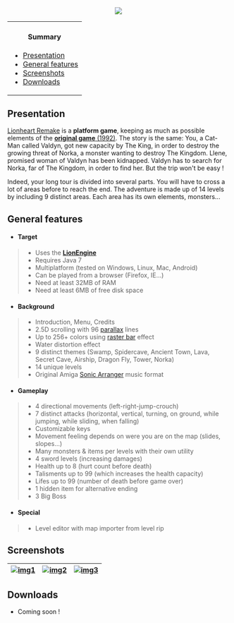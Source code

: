 <div align="center">
	<a href="http://www.b3dgs.com/v6/page.php?lang=en&section=lionheart_remake" border="1">
		<img align="center" src="http://www.b3dgs.com/v6/projects/lionheart_remake/lionheart_remake.jpg"/>
	</a>
</div>

<div align="right">
 <table><tr><td>
  <h4 align="center">Summary</h4>
  <div align="left">
   <ul>
    <li><a href="#presentation">Presentation</a></li>
    <li><a href="#general-features">General features</a></li>
	<li><a href="#screenshots">Screenshots</a></li>
    <li><a href="#downloads">Downloads</a></li>
   </ul>
  </div>
 </td></tr></table>
</div>

## Presentation

[Lionheart Remake](http://www.b3dgs.com/v6/page.php?lang=en&section=lionheart_remake) is a __platform game__, keeping as much as possible elements of the [__original game__ (1992)](http://hol.abime.net/894).
The story is the same: You, a Cat-Man called Valdyn, got new capacity by The King, in order to destroy the growing threat of Norka, a monster wanting to destroy The Kingdom.
Llene, promised woman of Valdyn has been kidnapped. Valdyn has to search for Norka, far of The Kingdom, in order to find her.
But the trip won't be easy !

Indeed, your long tour is divided into several parts.
You will have to cross a lot of areas before to reach the end.
The adventure is made up of 14 levels by including 9 distinct areas.
Each area has its own elements, monsters...

## General features

* #### __Target__
>  * Uses the [__LionEngine__](http://www.b3dgs.com/v6/page.php?lang=en&section=lionengine)
>  * Requires Java 7
>  * Multiplatform (tested on Windows, Linux, Mac, Android)
>  * Can be played from a browser (Firefox, IE...)
>  * Need at least 32MB of RAM
>  * Need at least 6MB of free disk space

* #### __Background__
>  * Introduction, Menu, Credits
>  * 2.5D scrolling with 96 [parallax](http://en.wikipedia.org/wiki/Parallax) lines
>  * Up to 256+ colors using [raster bar](http://en.wikipedia.org/wiki/Raster_bar) effect
>  * Water distortion effect
>  * 9 distinct themes (Swamp, Spidercave, Ancient Town, Lava, Secret Cave, Airship, Dragon Fly, Tower, Norka)
>  * 14 unique levels
>  * Original Amiga [Sonic Arranger](http://www.exotica.org.uk/wiki/Sonic_Arranger) music format

* #### __Gameplay__
>  * 4 directional movements (left-right-jump-crouch)
>  * 7 distinct attacks (horizontal, vertical, turning, on ground, while jumping, while sliding, when falling)
>  * Customizable keys
>  * Movement feeling depends on were you are on the map (slides, slopes...)
>  * Many monsters & items per levels with their own utility
>  * 4 sword levels (increasing damages)
>  * Health up to 8 (hurt count before death)
>  * Talisments up to 99 (which increases the health capacity)
>  * Lifes up to 99 (number of death before game over)
>  * 1 hidden item for alternative ending
>  * 3 Big Boss

* #### __Special__
>  * Level editor with map importer from level rip

## Screenshots

| [![img1](http://www.b3dgs.com/v6/projects/lionengine/screens/mini/1.png)](http://www.b3dgs.com/v6/projects/lionengine/screens/1.png) | [![img2](http://www.b3dgs.com/v6/projects/lionengine/screens/mini/2.png)](http://www.b3dgs.com/v6/projects/lionengine/screens/2.png) | [![img3](http://www.b3dgs.com/v6/projects/lionengine/screens/mini/3.png)](http://www.b3dgs.com/v6/projects/lionengine/screens/3.png)
--- | --- | ---

## Downloads

* Coming soon !